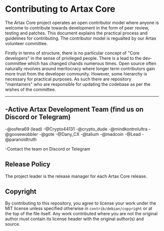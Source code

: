 Contributing to Artax Core
============================

The Artax Core project operates an open contributor model where anyone is
welcome to contribute towards development in the form of peer review, testing
and patches. This document explains the practical process and guidelines for
contributing. The contributor model is regualted by our Artax volunteer committee. 

Firstly in terms of structure, there is no particular concept of "Core
developers" in the sense of privileged people. There is a lead to the dev-committee which has changed chands numerous times. Open source often naturally
revolves around meritocracy where longer term contributors gain more trust from
the developer community. However, some hierarchy is necessary for practical
purposes. As such there are repository "maintainers" who are responsible for updating the codebase as per the wishes of the committee.

-----------------------

-Active Artax Development Team (find us on Discord or Telegram)
-
-@osfera69 (lead)
-@Crypto44131
-@crypto_dude
-@mindkontrolultra
-@goosewobbler
-@gote
-@Dany_CX
-@talium
-@madcoin
-@Lead
-@paranoidtruth


-Contact the team on Discord or Telegram

Release Policy
--------------

The project leader is the release manager for each Artax Core release.

Copyright
---------

By contributing to this repository, you agree to license your work under the 
MIT license unless specified otherwise in `contrib/debian/copyright` or at 
the top of the file itself. Any work contributed where you are not the original 
author must contain its license header with the original author(s) and source.
